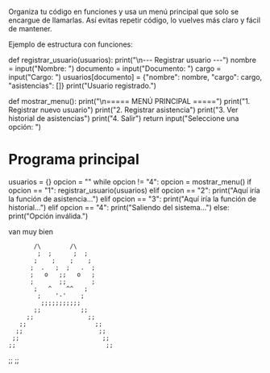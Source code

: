 Organiza tu código en funciones y usa un menú principal que solo se encargue de llamarlas. Así evitas repetir código, lo vuelves más claro y fácil de mantener.

Ejemplo de estructura con funciones:


def registrar_usuario(usuarios):
    print("\n--- Registrar usuario ---")
    nombre = input("Nombre: ")
    documento = input("Documento: ")
    cargo = input("Cargo: ")
    usuarios[documento] = {"nombre": nombre, "cargo": cargo, "asistencias": []}
    print("Usuario registrado.")

def mostrar_menu():
    print("\n===== MENÚ PRINCIPAL =====")
    print("1. Registrar nuevo usuario")
    print("2. Registrar asistencia")
    print("3. Ver historial de asistencias")
    print("4. Salir")
    return input("Seleccione una opción: ")

# Programa principal
usuarios = {}
opcion = ""
while opcion != "4":
    opcion = mostrar_menu()
    if opcion == "1":
        registrar_usuario(usuarios)
    elif opcion == "2":
        print("Aquí iría la función de asistencia...")
    elif opcion == "3":
        print("Aquí iría la función de historial...")
    elif opcion == "4":
        print("Saliendo del sistema...")
    else:
        print("Opción inválida.")


van muy bien 

           /\        /\    
            ;  ;      ;  ;   
           ;    ;    ;    ;  
          ;  .   ;  ;   .  ; 
          ;   o   ;;   o   ; 
          ;       ;;       ; 
           ;   ^    ^^   ;  
            ;    '-'    ;   
             ;;;;;;;;;;;    
           ;;           ;;  
         ;;               ;; 
       ;;                   ;;
      ;;                     ;;
     ;;                       ;;
    ;;                         ;;
   ;;                           ;;

                
